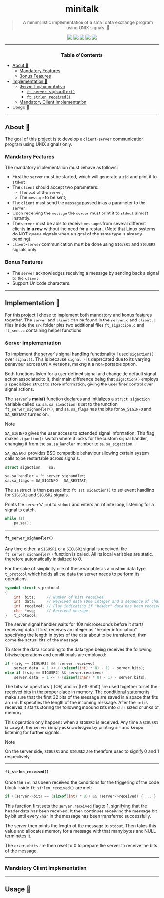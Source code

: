 <a name="readme-top"></a>
<div align="center">

# minitalk

> A minimalistic implementation of a small data exchange program using UNIX signals. 

<p>
    <img src="https://img.shields.io/badge/score-%20%2F%20100-success?style=for-the-badge" />
    <img src="https://img.shields.io/github/repo-size/PedroZappa/42_minitalk?style=for-the-badge&logo=github">
    <img src="https://img.shields.io/github/languages/count/PedroZappa/42_minitalk?style=for-the-badge&logo=" />
    <img src="https://img.shields.io/github/languages/top/PedroZappa/42_minitalk?style=for-the-badge" />
    <img src="https://img.shields.io/github/last-commit/PedroZappa/42_minitalk?style=for-the-badge" />
</p>

___

<h3>Table o'Contents</h3>

</div>

<!-- mtoc-start -->

* [About 📌](#about-)
  * [Mandatory Features](#mandatory-features)
  * [Bonus Features](#bonus-features)
* [Implementation 📜](#implementation-)
  * [Server Implementation](#server-implementation)
    * [`ft_server_sighandler()`](#ft_server_sighandler)
    * [`ft_strlen_received()`](#ft_strlen_received)
  * [Mandatory Client Implementation](#mandatory-client-implementation)
* [Usage 🏁](#usage-)

<!-- mtoc-end -->

___

## About 📌

The goal of this project is to develop a `client`-`server` communication program using UNIX signals only.

### Mandatory Features

The mandatory implementation must behave as follows:

* First the `server` must be started, which will generate a `pid` and print it to `stdout`.
* The `client` should accept two parameters:
	* The `pid` of the `server`;
	* The `message` to be sent;
* The `client` must send the `message` passed in as a parameter to the `server`.
* Upon receiving the `message` the `server` must print it to `stdout` almost instantly.
* The `server` must be able to receive `message`s from several different clients **in a row** without the need for a restart. (Note that Linux systems do NOT queue signals when a signal of the same type is already pending).
* `client`-`server` communication must be done using `SIGUSR1` and `SIGUSR2` signals only.

### Bonus Features

* The `server` acknowledges receiving a message by sending back a signal to the `client`.
* Support Unicode characters.

___

## Implementation 📜

For this project I chose to implement both mandatory and bonus features together. The `server` and `client` can be found in the `server.c` and `client.c` files inside the `src` folder plus two additional files `ft_sigaction.c` and `ft_send.c` containing helper functions.

### Server Implementation

To implement the [server](https://github.com/PedroZappa/42_minitalk/blob/main/src/server.c)'s signal handling functionality I used `sigaction()` over `signal()`. This is because `signal()` is deprecated due to its varying behaviour across UNIX versions, making it a non-portable option.

Both functions listen for a user defined signal and change de default signal action associated to it, their main difference being that `sigaction()` employs a specialized struct to store information, giving the user finer control over signal actions.

The `server`'s **main()** function declares and initializes a `struct sigaction` variable called `sa`. `sa.sa_sigaction` is set to the function `ft_server_sighandler()`, and `sa.sa_flags` has the bits for `SA_SIGINFO` and `SA_RESTART` turned on.

> [!Note]
>
> `SA_SIGINFO` gives the user access to extended signal information; This flag makes `sigaction()` switch where it looks for the custom signal handler, changing it from the `sa.sa_handler` member to `sa.sa_sigaction`.
>
> `SA_RESTART` provides BSD compatible behaviour allowing certain system calls to be restartable across signals.

```c
struct sigaction	sa;

sa.sa_handler = ft_server_sighandler;
sa.sa_flags = SA_SIGINFO | SA_RESTART;
```

The `sa` struct is then passed into `ft_set_sigaction()` to set event handling for `SIGUSR1` and `SIGUSR2` signals.

Prints the `server`'s' `pid` to `stdout` and enters an infinite loop, listening for a signal to catch.
```c
while (1)
	pause();
```
___
#### `ft_server_sighandler()`

Any time either, a `SIGUSR1` or a `SIGUSR2` signal is received, the `ft_server_sighandler()` function is called. All its local variables are static, therefore automatically initialized to 0.

For the sake of simplicity one of these variables is a custom data type `t_protocol` which holds all the data the server needs to perform its operations.
```c
typedef struct s_protocol
{
	int  bits;     // Number of bits received
	int  data;     // Received data (One integer and a sequence of chars)
	int  received; // Flag indicating if "header" data has been received
	char *msg;     // Received message
}	t_protocol;
```

The server signal handler waits for 100 microseconds before it starts receiving data. It first receives an integer as "header information" specifying the length in bytes of the data about to be transferred, then come the actual bits of the message.

To store the data according to the data type being received the following bitwise operations and conditionals are employed:
```c
if ((sig == SIGUSR2) && !server.received)
	server.data |= 1 << (((sizeof(int) * 8) - 1) - server.bits);
else if ((sig == SIGUSR2) && server.received)
	server.data |= 1 << (((sizeof(char) * 8) - 1) - server.bits);
```

The bitwise operators `|` (OR) and `<<` (Left-Shift) are used together to set the received bits in the proper place in memory. The conditional statements make sure that the first 32 bits of the message are saved in a space that fits an `int`. It specifies the length of the incoming message. After the `int` is received it starts storing the following inbound bits into `char` sized chunks of memory.

This operation only happens when a `SIGUSR2` is received. Any time a `SIGUSR1` is caught, the server simply acknowledges by printing a `*` and keeps listening for further signals.

> [!Note]
>
> On the server side, `SIGUSR1` and `SIGUSR2` are therefore used to signify 0 and 1 respectively.

___
#### `ft_strlen_received()`

Once the `int` has been received the conditions for the triggering of the code block inside `ft_strlen_received()` are met:
```c
if ((server->bits == (sizeof(int) * 8)) && !server->received) { ... }
```

This function first sets the `server.received` flag to 1, signifying that the header data has been received. It then continues receiving the message bit by bit until every `char` in the message has been transferred successfully.

The server then prints the length of the message to `stdout`. Then takes this value and allocates memory for a message with that many bytes and NULL terminates it.

The `erver->bits` are then reset to 0 to prepare the server to receive the bits of the message.

___

### Mandatory Client Implementation


___

## Usage 🏁

</div>

